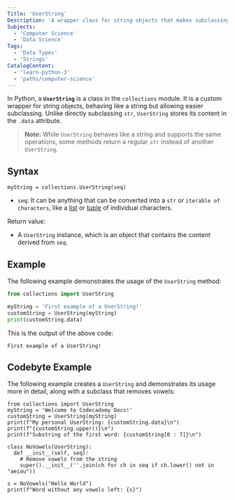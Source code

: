 ```yaml
---
Title: 'UserString'
Description: 'A wrapper class for string objects that makes subclassing easier.'
Subjects:
  - 'Computer Science'
  - 'Data Science'
Tags:
  - 'Data Types'
  - 'Strings'
CatalogContent:
  - 'learn-python-3'
  - 'paths/computer-science'
---
```


In Python, a **`UserString`** is a class in the `collections` module. It is a custom wrapper for string objects, behaving like a string but allowing easier subclassing. Unlike directly subclassing `str`, `UserString` stores its content in the `.data` attribute.

> **Note:** While `UserString` behaves like a string and supports the same operations, some methods return a regular `str` instead of another `UserString`.

## Syntax

```pseudo
myString = collections.UserString(seq)
```

- `seq`: It can be anything that can be converted into a `str` or `iterable of characters`, like a [list](https://www.codecademy.com/resources/docs/python/lists) or [tuple](https://www.codecademy.com/resources/docs/python/tuples) of individual characters.

Return value:

- A `UserString` instance, which is an object that contains the content derived from `seq`.

## Example

The following example demonstrates the usage of the `UserString` method:

```py
from collections import UserString

myString = 'First example of a UserString!'
customString = UserString(myString)
print(customString.data)
```

This is the output of the above code:

```shell
First example of a UserString!
```

## Codebyte Example

The following example creates a `UserString` and demonstrates its usage more in detail, along with a subclass that removes vowels:

```codebyte/python
from collections import UserString
myString = 'Welcome to Codecademy Docs!'
customString = UserString(myString)
print(f"My personal UserString: {customString.data}\n")
print(f"{customString.upper()}\n")
print(f"Substring of the first word: {customString[0 : 7]}\n")

class NoVowels(UserString):
  def __init__(self, seq):
    # Remove vowels from the string
    super().__init__(''.join(ch for ch in seq if ch.lower() not in "aeiou"))

s = NoVowels("Hello World")
print(f"Word without any vowels left: {s}")
```
